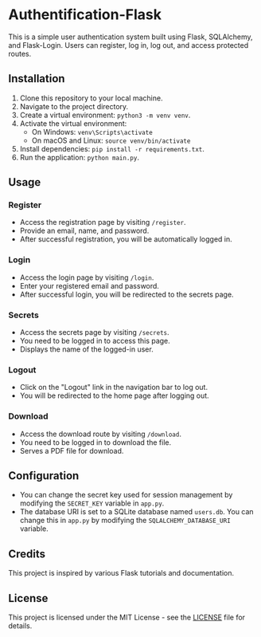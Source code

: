 # Authentification-Flask

This is a simple user authentication system built using Flask, SQLAlchemy, and Flask-Login. Users can register, log in, log out, and access protected routes.

## Installation

1. Clone this repository to your local machine.
2. Navigate to the project directory.
3. Create a virtual environment: `python3 -m venv venv`.
4. Activate the virtual environment:
   - On Windows: `venv\Scripts\activate`
   - On macOS and Linux: `source venv/bin/activate`
5. Install dependencies: `pip install -r requirements.txt`.
6. Run the application: `python main.py`.

## Usage

### Register
- Access the registration page by visiting `/register`.
- Provide an email, name, and password.
- After successful registration, you will be automatically logged in.

### Login
- Access the login page by visiting `/login`.
- Enter your registered email and password.
- After successful login, you will be redirected to the secrets page.

### Secrets
- Access the secrets page by visiting `/secrets`.
- You need to be logged in to access this page.
- Displays the name of the logged-in user.

### Logout
- Click on the "Logout" link in the navigation bar to log out.
- You will be redirected to the home page after logging out.

### Download
- Access the download route by visiting `/download`.
- You need to be logged in to download the file.
- Serves a PDF file for download.

## Configuration

- You can change the secret key used for session management by modifying the `SECRET_KEY` variable in `app.py`.
- The database URI is set to a SQLite database named `users.db`. You can change this in `app.py` by modifying the `SQLALCHEMY_DATABASE_URI` variable.

## Credits

This project is inspired by various Flask tutorials and documentation.

## License

This project is licensed under the MIT License - see the [LICENSE](LICENSE) file for details.
